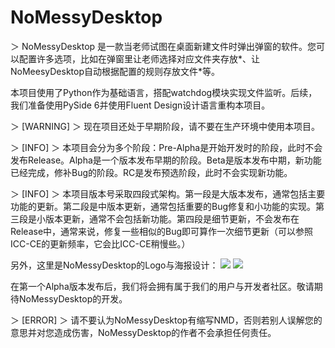 # NoMessyDesktop

＞ NoMessyDesktop 是一款当老师试图在桌面新建文件时弹出弹窗的软件。您可以配置许多选项，比如在弹窗里让老师选择对应文件夹存放\*、让NoMeesyDesktop自动根据配置的规则存放文件\*等。

本项目使用了Python作为基础语言，搭配watchdog模块实现文件监听。后续，我们准备使用PySide 6并使用Fluent Design设计语言重构本项目。

＞ [WARNING]
＞ 现在项目还处于早期阶段，请不要在生产环境中使用本项目。

＞ [INFO]
＞ 本项目会分为多个阶段：Pre-Alpha是开始开发时的阶段，此时不会发布Release。Alpha是一个版本发布早期的阶段。Beta是版本发布中期，新功能已经完成，修补Bug的阶段。RC是发布预选阶段，此时不会实现新功能。

＞ [INFO]
＞ 本项目版本号采取四段式架构。第一段是大版本发布，通常包括主要功能的更新。第二段是中版本更新，通常包括重要的Bug修复和小功能的实现。第三段是小版本更新，通常不会包括新功能。第四段是细节更新，不会发布在Release中，通常来说，修复一些相似的Bug即可算作一次细节更新（可以参照ICC-CE的更新频率，它会比ICC-CE稍慢些。）

另外，这里是NoMessyDesktop的Logo与海报设计：
![](https://forum.smart-teach.cn/assets/files/2025-10-02/1759392449-319899-logo.png)
![](https://forum.smart-teach.cn/assets/files/2025-10-02/1759392456-113780-poster.png)

在第一个Alpha版本发布后，我们将会拥有属于我们的用户与开发者社区。敬请期待NoMessyDesktop的开发。

＞ [ERROR]
＞ 请不要认为NoMessyDesktop有缩写NMD，否则若别人误解您的意思并对您造成伤害，NoMessyDesktop的作者不会承担任何责任。
